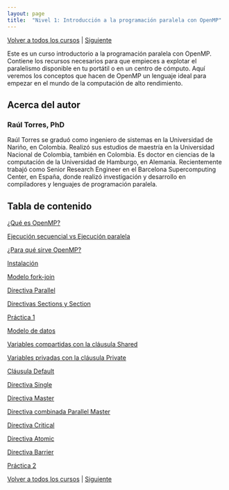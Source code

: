 ```yaml
---
layout: page
title:  "Nivel 1: Introducción a la programación paralela con OpenMP"
---
```

[Volver a todos los cursos](../) | [Siguiente](que-es-000.html)

Este es un curso introductorio a la programación paralela con OpenMP.
Contiene los recursos necesarios para que empieces a explotar el paralelismo disponible en tu portátil o en un centro de cómputo.
Aquí veremos los conceptos que hacen de OpenMP un lenguaje ideal para empezar en el mundo de la computación de alto rendimiento. 

## Acerca del autor
### Raúl Torres, PhD
Raúl Torres se graduó como ingeniero de sistemas en la Universidad de Nariño, en Colombia.
Realizó sus estudios de maestría en la Universidad Nacional de Colombia, también en Colombia.
Es doctor en ciencias de la computación de la Universidad de Hamburgo, en Alemania.
Recientemente trabajó como Senior Research Engineer en el Barcelona Supercomputing Center, en España, donde realizó investigación y desarrollo en compiladores y lenguajes de programación paralela.

## Tabla de contenido

[¿Qué es OpenMP?](que-es-000.html)

[Ejecución secuencial vs Ejecución paralela](seq-vs-par-000.html)

[¿Para qué sirve OpenMP?](para-que-000.html)

[Instalación](instalacion-000.html)

[Modelo fork-join](modelo-000.html)

[Directiva Parallel](parallel-000.html)

[Directivas Sections y Section](sections-000.html)

[Práctica 1](practice1-000.html)

[Modelo de datos](datos-000.html)

[Variables compartidas con la cláusula Shared](shared-000.html)

[Variables privadas con la cláusula Private](private-000.html)

[Cláusula Default](default-000.html)

[Directiva Single](single-000.html)

[Directiva Master](master-000.html)

[Directiva combinada Parallel Master](parallel-master-000.html)

[Directiva Critical](critical-000.html)

[Directiva Atomic](atomic-000.html)

[Directiva Barrier](barrier-000.html)

[Práctica 2](practice2-000.html)

[Volver a todos los cursos](../) | [Siguiente](que-es-000.html)
